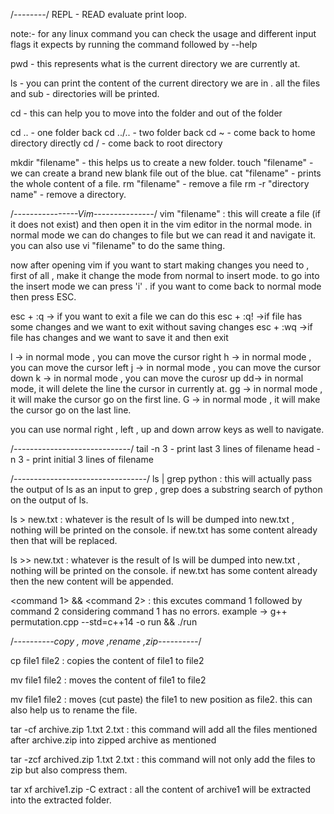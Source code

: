 /*--------*/
REPL - READ evaluate print loop.

note:- for any linux command you can check the usage and different input flags it expects by running the command followed by --help

pwd - this represents what is the current directory we are currently at.

ls - you can print the content of the current directory we are in . all the files and sub - directories will be printed.

cd - this can help you to move into the folder and out of the folder

cd ..    - one folder back
cd ../.. - two folder back
cd ~     - come back to home directory directly
cd /     - come back to root directory

mkdir "filename" - this helps us to create a new folder.
touch "filename" - we can create a brand new blank file out of the blue.
cat "filename"   - prints the whole content of a file.
rm "filename"    - remove a file
rm -r "directory name" - remove a directory.

/*----------------Vim---------------*/
vim "filename" : this will create a file (if it does not exist) and then open it in the vim editor in the normal mode. in normal mode we can do changes to file but we can read it and navigate it. you can also use vi "filename" to do the same thing.

now after opening vim if you want to start making changes you need to , first of all , make it change the mode from normal to insert mode. to go into the insert mode we can press 'i' . if you want to come back to normal mode then press ESC.

esc + :q -> if you want to exit a file we can do this
esc + :q! ->if file has some changes and we want to exit without saving changes
esc + :wq ->if file has changes and we want to save it and then exit

l -> in normal mode , you can move the cursor right
h -> in normal mode , you can move the cursor left
j -> in normal mode , you can move the cursor down
k -> in normal mode , you can move the curosr up
dd-> in normal mode, it will delete the line the cursor in currently at.
gg -> in normal mode , it will make the cursor go on the first line.
G  -> in normal mode , it will make the cursor go on the last line.

you can use normal right , left , up and down arrow keys as well to navigate.



/*-----------------------------*/
tail -n 3 <filename> - print last 3 lines of filename
head -n 3 <filename> - print initial 3 lines of filename

/*---------------------------------*/
ls | grep python : this will actually pass the output of ls as an input to grep , grep does a substring search of python on the output of ls.

ls > new.txt : whatever is the result of ls will be dumped into new.txt , nothing will be printed on the console. if new.txt has some content already then that will be replaced.

ls >> new.txt : whatever is the result of ls will be dumped into new.txt , nothing will be printed on the console. if new.txt has some content already then the new content will be appended.

<command 1> && <command 2> : this excutes command 1 followed by command 2 considering command 1 has no errors.
  example -> g++ permutation.cpp --std=c++14 -o run && ./run 

/*----------copy , move ,rename ,zip----------*/

cp file1 file2 : copies the content of file1 to file2

mv file1 file2 : moves the content of file1 to file2

mv file1 file2 : moves (cut paste) the file1 to new position as file2. this can also help us to rename the file.

tar -cf archive.zip 1.txt 2.txt : this command will add all the files mentioned after archive.zip into zipped archive as mentioned

tar -zcf archived.zip 1.txt 2.txt : this command will not only add the files to zip but also compress them.

tar xf archive1.zip -C extract : all the content of archive1 will be extracted into the extracted folder.

